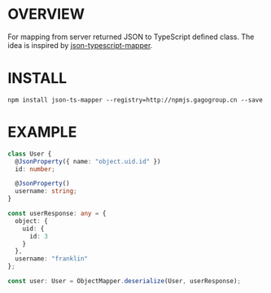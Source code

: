 # OVERVIEW

For mapping from server returned JSON to TypeScript defined class.
The idea is inspired by [json-typescript-mapper](https://github.com/jf3096/json-typescript-mapper).


# INSTALL

`npm install json-ts-mapper --registry=http://npmjs.gagogroup.cn --save`


# EXAMPLE

```TypeScript
class User {
  @JsonProperty({ name: "object.uid.id" })
  id: number;

  @JsonProperty()
  username: string;
}

const userResponse: any = {
  object: {
    uid: {
      id: 3
    }
  },
  username: "franklin"
};

const user: User = ObjectMapper.deserialize(User, userResponse);
```

